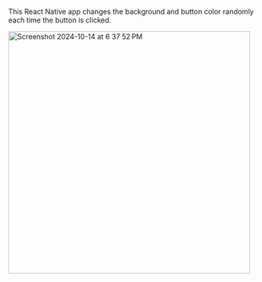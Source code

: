 This React Native app changes the background and button color randomly each time the button is clicked.

<img width="484" alt="Screenshot 2024-10-14 at 6 37 52 PM" src="https://github.com/user-attachments/assets/22346908-dc6d-403d-b4fb-485b501fb389">
